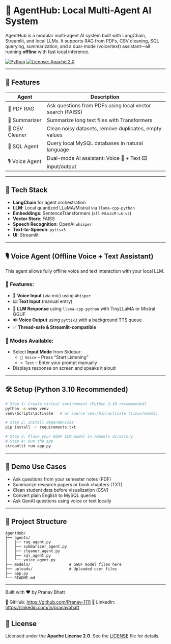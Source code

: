 # 🤖 AgentHub: Local Multi-Agent AI System

AgentHub is a modular multi-agent AI system built with LangChain, Streamlit, and local LLMs. It supports RAG from PDFs, CSV cleaning, SQL querying, summarization, and a dual-mode (voice/text) assistant—all running **offline** with fast local inference.

[![Python](https://img.shields.io/badge/python-3.10-blue.svg)](https://www.python.org/downloads/release/python-3100/)
[![License: Apache 2.0](https://img.shields.io/badge/License-Apache%202.0-blue.svg)](https://www.apache.org/licenses/LICENSE-2.0)

---

## 🚀 Features

| Agent         | Description                                             |
|---------------|---------------------------------------------------------|
| 📄 PDF RAG     | Ask questions from PDFs using local vector search (FAISS) |
| 📝 Summarizer  | Summarize long text files with Transformers             |
| 🧹 CSV Cleaner | Clean noisy datasets, remove duplicates, empty values   |
| 💾 SQL Agent   | Query local MySQL databases in natural language         |
| 🎙 Voice Agent | Dual-mode AI assistant: Voice 🎤 + Text ⌨️ input/output   |

---

## 🧠 Tech Stack

- **LangChain** for agent orchestration
- **LLM**: Local quantized LLaMA/Mistral via `llama-cpp-python`
- **Embeddings**: SentenceTransformers (`all-MiniLM-L6-v2`)
- **Vector Store**: FAISS
- **Speech Recognition**: OpenAI `whisper`
- **Text-to-Speech**: `pyttsx3`
- **UI**: Streamlit

---

## 🎙 Voice Agent (Offline Voice + Text Assistant)

This agent allows fully offline voice and text interaction with your local LLM.

### 🔹 Features:
- 🎤 **Voice Input** (via mic) using `Whisper`
- ⌨️ **Text Input** (manual entry)
- 🧠 **LLM Response** using `llama-cpp-python` with TinyLLaMA or Mistral GGUF
- 🔊 **Voice Output** using `pyttsx3` with a background TTS queue
- ✅ **Thread-safe & Streamlit-compatible**

### 🔧 Modes Available:
- Select **Input Mode** from Sidebar:
  - `🎤 Voice` – Press “Start Listening”
  - `⌨️ Text` – Enter your prompt manually
- Displays response on screen and speaks it aloud

---

## 🛠 Setup (Python 3.10 Recommended)

```bash
# Step 1: Create virtual environment (Python 3.10 recommended)
python -m venv venv
venv\Scripts\activate   # or source venv/bin/activate (Linux/macOS)

# Step 2: Install dependencies
pip install -r requirements.txt

# Step 3: Place your GGUF LLM model in /models directory
# Step 4: Run the app
streamlit run app.py
```

---

## 🧪 Demo Use Cases

- Ask questions from your semester notes (PDF)
- Summarize research papers or book chapters (TXT)
- Clean student data before visualization (CSV)
- Convert plain English to MySQL queries
- Ask GenAI questions using voice or text locally

---

## 📂 Project Structure

```
AgentHub/
├── agents/
│   ├── rag_agent.py
│   ├── summarizer_agent.py
│   ├── cleaner_agent.py
│   ├── sql_agent.py
│   └── voice_agent.py
├── models/                 # GGUF model files here
├── uploads/                # Uploaded user files
├── app.py
└── README.md
```

---
Built with ❤️ by Pranav Bhatt

🔗 GitHub: https://github.com/Pranav-1111 🔗 LinkedIn: https://linkedin.com/in/pranavbhatt

## 📝 License

Licensed under the **Apache License 2.0**. See the [LICENSE](https://www.apache.org/licenses/LICENSE-2.0) file for details.
